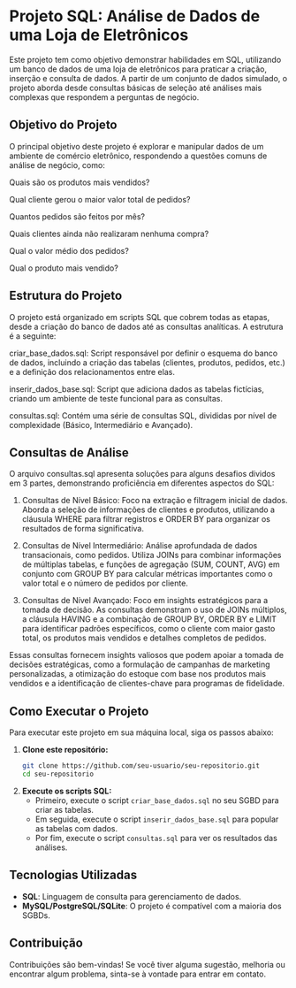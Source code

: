 # Projeto SQL: Análise de Dados de uma Loja de Eletrônicos

Este projeto tem como objetivo demonstrar habilidades em SQL, utilizando um banco de dados de uma loja de eletrônicos para praticar a criação, inserção e consulta de dados. A partir de um conjunto de dados simulado, o projeto aborda desde consultas básicas de seleção até análises mais complexas que respondem a perguntas de negócio.

## Objetivo do Projeto
O principal objetivo deste projeto é explorar e manipular dados de um ambiente de comércio eletrônico, respondendo a questões comuns de análise de negócio, como:

Quais são os produtos mais vendidos?

Qual cliente gerou o maior valor total de pedidos?

Quantos pedidos são feitos por mês?

Quais clientes ainda não realizaram nenhuma compra?

Qual o valor médio dos pedidos?

Qual o produto mais vendido?

## Estrutura do Projeto
O projeto está organizado em scripts SQL que cobrem todas as etapas, desde a criação do banco de dados até as consultas analíticas. A estrutura é a seguinte:

criar_base_dados.sql: Script responsável por definir o esquema do banco de dados, incluindo a criação das tabelas (clientes, produtos, pedidos, etc.) e a definição dos relacionamentos entre elas.

inserir_dados_base.sql: Script que adiciona dados as tabelas fictícias, criando um ambiente de teste funcional para as consultas.

consultas.sql: Contém uma série de consultas SQL, divididas por nível de complexidade (Básico, Intermediário e Avançado).

## Consultas de Análise
O arquivo consultas.sql apresenta soluções para alguns desafios dividos em 3 partes, demonstrando proficiência em diferentes aspectos do SQL:

1. Consultas de Nível Básico: Foco na extração e filtragem inicial de dados. Aborda a seleção de informações de clientes e produtos, utilizando a cláusula WHERE para filtrar registros e ORDER BY para organizar os resultados de forma significativa.

2. Consultas de Nível Intermediário: Análise aprofundada de dados transacionais, como pedidos. Utiliza JOINs para combinar informações de múltiplas tabelas, e funções de agregação (SUM, COUNT, AVG) em conjunto com GROUP BY para calcular métricas importantes como o valor total e o número de pedidos por cliente.

3. Consultas de Nível Avançado: Foco em insights estratégicos para a tomada de decisão. As consultas demonstram o uso de JOINs múltiplos, a cláusula HAVING e a combinação de GROUP BY, ORDER BY e LIMIT para identificar padrões específicos, como o cliente com maior gasto total, os produtos mais vendidos e detalhes completos de pedidos.

Essas consultas fornecem insights valiosos que podem apoiar a tomada de decisões estratégicas, como a formulação de campanhas de marketing personalizadas, a otimização do estoque com base nos produtos mais vendidos e a identificação de clientes-chave para programas de fidelidade.

## Como Executar o Projeto

Para executar este projeto em sua máquina local, siga os passos abaixo:

1.  **Clone este repositório:**
    ```bash
    git clone https://github.com/seu-usuario/seu-repositorio.git
    cd seu-repositorio
    ```
2.  **Execute os scripts SQL:**
    * Primeiro, execute o script `criar_base_dados.sql` no seu SGBD para criar as tabelas.
    * Em seguida, execute o script `inserir_dados_base.sql` para popular as tabelas com dados.
    * Por fim, execute o script `consultas.sql` para ver os resultados das análises.

## Tecnologias Utilizadas

* **SQL**: Linguagem de consulta para gerenciamento de dados.
* **MySQL/PostgreSQL/SQLite**: O projeto é compatível com a maioria dos SGBDs.

## Contribuição

Contribuições são bem-vindas! Se você tiver alguma sugestão, melhoria ou encontrar algum problema, sinta-se à vontade para entrar em contato.
